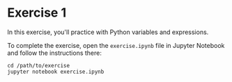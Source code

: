 # Exercise 1

In this exercise, you'll practice with Python variables and expressions.

To complete the exercise, open the `exercise.ipynb` file in Jupyter Notebook and follow the instructions there:

```
cd /path/to/exercise
jupyter notebook exercise.ipynb
```
